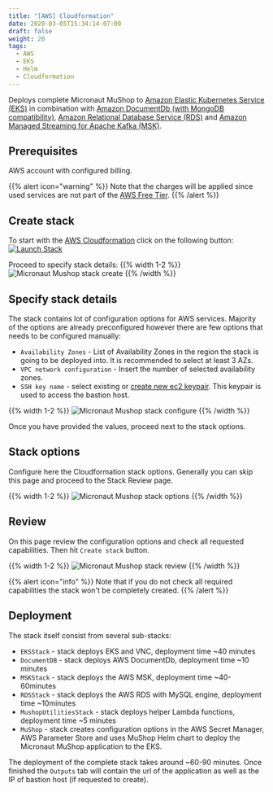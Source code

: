 ```yaml
---
title: "[AWS] Cloudformation"
date: 2020-03-05T15:34:14-07:00
draft: false
weight: 20
tags:
  - AWS
  - EKS
  - Helm
  - Cloudformation
---
```


Deploys complete Micronaut MuShop to [Amazon Elastic Kubernetes Service (EKS)](https://aws.amazon.com/eks/) in combination with [Amazon DocumentDb (with MongoDB compatibility)](https://aws.amazon.com/documentdb/), [Amazon Relational Database Service (RDS)](https://aws.amazon.com/rds/) and [Amazon Managed Streaming for Apache Kafka (MSK)](https://aws.amazon.com/msk/).

## Prerequisites

AWS account with configured billing. 

{{% alert icon="warning" %}}
Note that the charges will be applied since used services are not part of the [AWS Free Tier](https://aws.amazon.com/free/?all-free-tier.sort-by=item.additionalFields.SortRank&all-free-tier.sort-order=asc&awsf.Free%20Tier%20Types=*all&awsf.Free%20Tier%20Categories=*all). 
{{% /alert %}}

## Create stack
To start with the [AWS Cloudformation](https://aws.amazon.com/cloudformation/) click on the following button:
</br>
[![Launch Stack](https://s3.amazonaws.com/cloudformation-examples/cloudformation-launch-stack.png)](https://console.aws.amazon.com/cloudformation/home?#/stacks/new?stackName=MicronautMuShop&templateURL=https://micronaut-mushop-aws.s3.us-west-2.amazonaws.com/3.1.0/mushop-entrypoint.yaml)

Proceed to specify stack details:
{{% width 1-2 %}}
![Micronaut Mushop stack create](../images/aws/aws-stack-create.png)
{{% /width %}}

## Specify stack details

The stack contains lot of configuration options for AWS services. Majority of the options are already preconfigured however there are few options that needs to be configured manually:

- `Availability Zones` - List of Availability Zones in the region the stack is going to be deployed into. It is recommended to select at least 3 AZs.
- `VPC network configuration` - Insert the number of selected availability zones.
- `SSH key name` - select existing or [create new ec2 keypair](https://docs.aws.amazon.com/AWSEC2/latest/UserGuide/ec2-key-pairs.html#having-ec2-create-your-key-pair). This keypair is used to access the bastion host.

{{% width 1-2 %}}
![Micronaut Mushop stack configure](../images/aws/aws-stack-mandatory.png)
{{% /width %}}

Once you have provided the values, proceed next to the stack options.

## Stack options

Configure here the Cloudformation stack options. Generally you can skip this page and proceed to the Stack Review page.

{{% width 1-2 %}}
![Micronaut Mushop stack options](../images/aws/aws-stack-mandatory.png)
{{% /width %}}

## Review

On this page review the configuration options and check all requested capabilities. Then hit `Create stack` button.

{{% width 1-2 %}}
![Micronaut Mushop stack review](../images/aws/aws-stack-review.png)
{{% /width %}}

{{% alert icon="info" %}}
Note that if you do not check all required capabilities the stack won't be completely created.
{{% /alert %}}

## Deployment

The stack itself consist from several sub-stacks:

- `EKSStack` - stack deploys EKS and VNC, deployment time ~40 minutes
- `DocumentDB` - stack deploys AWS DocumentDb, deployment time ~10 minutes
- `MSKStack` - stack deploys the AWS MSK, deployment time ~40-60minutes
- `RDSStack` - stack deploys the AWS RDS with MySQL engine, deployment time ~10minutes
- `MushopUtilitiesStack` - stack deploys helper Lambda functions, deployment time ~5 minutes
- `MuShop` - stack creates configuration options in the AWS Secret Manager, AWS Parameter Store and uses MuShop Helm chart to deploy the Micronaut MuShop application to the EKS.

The deployment of the complete stack takes around ~60-90 minutes. Once finished the `Outputs` tab will contain the url of the application as well as the IP of bastion host (if requested to create).

